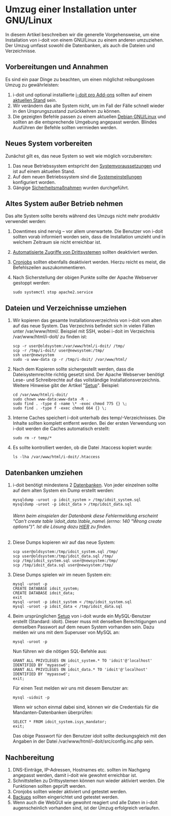 # Umzug einer Installation unter GNU/Linux

In diesem Artikel beschreiben wir die generelle Vorgehensweise, um eine Installation von i-doit von einem GNU/Linux zu einem anderen umzuziehen. Der Umzug umfasst sowohl die Datenbanken, als auch die Dateien und Verzeichnisse.

Vorbereitungen und Annahmen
---------------------------

Es sind ein paar Dinge zu beachten, um einen möglichst reibungslosen Umzug zu gewährleisten:

1.  i-doit und optional installierte [i-doit pro Add-ons](../i-doit-pro-add-ons/index.md) sollten auf einem [aktuellen Stand](../wartung-und-betrieb/update-einspielen.md) sein.
2.  Wir verändern das alte System nicht, um im Fall der Fälle schnell wieder in den Ursprungszustand zurückkehren zu können.
3.  Die gezeigten Befehle passen zu einem aktuellen [Debian GNU/Linux](../installation/manuelle-installation/debian.md) und sollten an die entsprechende Umgebung angepasst werden. Blindes Ausführen der Befehle sollten vermieden werden.

Neues System vorbereiten
------------------------

Zunächst gilt es, das neue System so weit wie möglich vorzubereiten:

1.  Das neue Betriebssystem entspricht den [Systemvoraussetzungen](../installation/systemvoraussetzungen.md) und ist auf einem aktuellen Stand.
2.  Auf dem neuen Betriebssystem sind die [Systemeinstellungen](../installation/manuelle-installation/systemeinstellungen.md) konfiguriert worden.
3.  Gängige [Sicherheitsmaßnahmen](../wartung-und-betrieb/sicherheit-und-schutz.md) wurden durchgeführt.

Altes System außer Betrieb nehmen
---------------------------------

Das alte System sollte bereits während des Umzugs nicht mehr produktiv verwendet werden:

1.  Downtimes sind nervig – vor allem unerwartete. Die Benutzer von i-doit sollten vorab informiert worden sein, dass die Installation umzieht und in welchem Zeitraum sie nicht erreichbar ist.
2.  [Automatisierte Zugriffe von Drittsystemen](../automatisierung-und-integration/index.md) sollten deaktiviert werden.
3.  [Cronjobs](../automatisierung-und-integration/cli/index.md) sollten ebenfalls deaktiviert werden. Hierzu reicht es meist, die Befehlszeilen auszukommentieren.
4.  Nach Sicherstellung der obigen Punkte sollte der Apache Webserver gestoppt werden:
    
        sudo systemctl stop apache2.service

Dateien und Verzeichnisse umziehen
----------------------------------

1.  Wir kopieren das gesamte Installationsverzeichnis von i-doit vom alten auf das neue System. Das Verzeichnis befindet sich in vielen Fällen unter /var/www/html/. Beispiel mit SSH, wobei i-doit im Verzeichnis /var/www/html/i-doit/ zu finden ist:
    
        scp -r user@oldsystem:/var/www/html/i-doit/ /tmp/
        scp -r /tmp/i-doit/ user@newsystem:/tmp/
        ssh user@newsystem
        sudo -u www-data cp -r /tmp/i-doit/ /var/www/html/
    
2.  Nach dem Kopieren sollte sichergestellt werden, dass die Dateisystemrechte richtig gesetzt sind. Der Apache Webserver benötigt Lese- und Schreibrechte auf das vollständige Installationsverzeichnis. Weitere Hinweise gibt der Artikel "[Setup](../installation/manuelle-installation/setup.md)". Beispiel:
    
        cd /var/www/html/i-doit/
        sudo chown www-data:www-data -R .
        sudo find . -type d -name \* -exec chmod 775 {} \;
        sudo find . -type f -exec chmod 664 {} \;
    
3.  Interne Caches speichert i-doit unterhalb des temp/\-Verzeichnisses. Die Inhalte sollten komplett entfernt werden. Bei der ersten Verwendung von i-doit werden die Caches automatisch erstellt:
    
        sudo rm -r temp/*
    
4.  Es sollte kontrolliert werden, ob die Datei .htaccess kopiert wurde:
    
        ls -lha /var/www/html/i-doit/.htaccess
    

Datenbanken umziehen
--------------------

1.  i-doit benötigt mindestens 2 [Datenbanken](../software-entwicklung/datenbank-modell/index.md). Von jeder einzelnen sollte auf dem alten System ein Dump erstellt werden:
    
        mysqldump -uroot -p idoit_system > /tmp/idoit_system.sql
        mysqldump -uroot -p idoit_data > /tmp/idoit_data.sql

    ###### Wenn beim einspielen der Datenbank diese Fehlermeldung erscheint "Can't create table \idoit\_data\.\table\_name\ (errno: 140 "Wrong create options")". Ist die Lösung dazu [HIER](../administration/troubleshooting/cant-create-table.md) zu finden.
    
2.  Diese Dumps kopieren wir auf das neue System:
        
        scp user@oldsystem:/tmp/idoit_system.sql /tmp/
        scp user@oldsystem:/tmp/idoit_data.sql /tmp/
        scp /tmp/idoit_system.sql user@newsystem:/tmp/
        scp /tmp/idoit_data.sql user@newsystem:/tmp/
    
3.  Diese Dumps spielen wir im neuen System ein:
    
        mysql -uroot -p
        CREATE DATABASE idoit_system;
        CREATE DATABASE idoit_data;
        exit
        mysql -uroot -p idoit_system < /tmp/idoit_system.sql
        mysql -uroot -p idoit_data < /tmp/idoit_data.sql
    
4.  Beim ursprünglichen [Setup](../installation/manuelle-installation/setup.md) von i-doit wurde ein MySQL-Benutzer erstellt (Standard: idoit). Dieser muss mit denselben Berechtigungen und demselben Passwort auf dem neuen System vorhanden sein. Dazu melden wir uns mit dem Superuser von MySQL an:
    
        mysql -uroot -p
    
    Nun führen wir die nötigen SQL-Befehle aus:
    
        GRANT ALL PRIVILEGES ON idoit_system.* TO 'idoit'@'localhost' IDENTIFIED BY 'mypasswd';
        GRANT ALL PRIVILEGES ON idoit_data.* TO 'idoit'@'localhost' IDENTIFIED BY 'mypasswd';
        exit;
    
    Für einen Test melden wir uns mit diesem Benutzer an:
    
        mysql -uidoit -p
    
    Wenn wir schon einmal dabei sind, können wir die Credentials für die Mandanten-Datenbanken überprüfen:
    
        SELECT * FROM idoit_system.isys_mandator;
        exit;
    
    Das obige Passwort für den Benutzer idoit sollte deckungsgleich mit den Angaben in der Datei /var/www/html/i-doit/src/config.inc.php sein.
    
Nachbereitung
-------------

1.  DNS-Einträge, IP-Adressen, Hostnames etc. sollten im Nachgang angepasst werden, damit i-doit wie gewohnt erreichbar ist.
2.  Schnittstellen zu Drittsystemen können nun wieder aktiviert werden. Die Funktionen sollten geprüft werden.
3.  Cronjobs sollten wieder aktiviert und getestet werden.
4.  [Backups](../wartung-und-betrieb/daten-sichern-und-wiederherstellen/index.md) sollten eingerichtet und getestet werden.
5.  Wenn auch die WebGUI wie gewohnt reagiert und alle Daten in i-doit augenscheinlich vorhanden sind, ist der Umzug erfolgreich verlaufen.